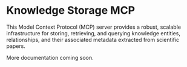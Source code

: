 # Knowledge Storage MCP

This Model Context Protocol (MCP) server provides a robust, scalable infrastructure for storing, retrieving, and querying knowledge entities, relationships, and their associated metadata extracted from scientific papers.

More documentation coming soon.